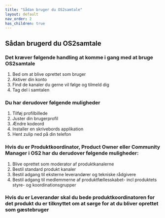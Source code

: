 ```yaml
---
title: "Sådan bruger du OS2samtale"
layout: default
nav_order: 2
has_children: true
---
```


## Sådan brugerd du OS2samtale

### Det kræver følgende handling at komme i gang med at bruge OS2samtale

1. Bed om at blive oprettet som bruger 
2. Aktiver din konto
3. Find de kanaler du gerne vil følge og tilmeld dig
4. Tag del i samtalen

### Du har derudover følgende muligheder 

1. Tilføj profilbillede 
2. Juster din brugerprofil  
3. Ændre kodeord
4. Installer en skrivebords applikation
5. Hent zulip ned på din telefon

  
### Hvis du er Produktkoordinator, Product Owner eller Community Manager i OS2 har du derudover følgende muligheder:

1. Blive oprettet som moderator af produktkanalerne
2. Bestil standard produkt kanaler
3. Bestil adgang til eksterne leverandører  og tekniske rådgivere
4. Bestil adgang til medlemmerne af produktfællesskabet- incl produktets styre- og koordinationsgrupper

### Hvis du er Leverandør  skal du bede produktkoordinatoren for det produkt du er tilknyttet om at sørge for at du bliver oprettet som gæstebruger
